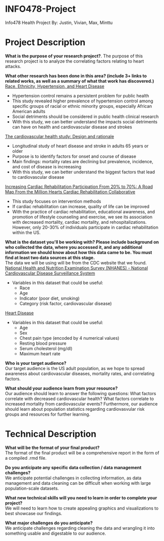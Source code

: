 # INFO478-Project
Info478 Health Project
By: Justin, Vivian, Max, Minttu

# Project Description

**What is the purpose of your research project?**.
The purpose of this research project is to analyze the correlating factors relating to heart attacks.

**What other research has been done in this area? (include 3+ links to related works, as well as a summary of what that work has discovered.)**
[Race, Ethnicity, Hypertension, and Heart Disease](https://www.sciencedirect.com/science/article/abs/pii/S0735109721053821?via%3Dihub)
* Hypertension control remains a persistent problem for public health
* This study revealed higher prevalence of hypertension control among specific groups of racial or ethnic minority groups, especially African American adults
* Social detriments should be considered in public health clinical research
* With this study, we can better understand the impacts social detriments can have on health and cardiovascular disease and strokes

[The cardiovascular health study: Design and rationale](https://www.sciencedirect.com/science/article/abs/pii/104727979190005W?via%3Dihub)
* Longitudinal study of heart disease and stroke in adults 65 years or older
* Purpose is to identify factors for onset and course of disease
* Main findings: mortality rates are declining but prevalence, incidence, and cost of disease is increeasing
* With this study, we can better understand the biggest factors that lead to cardiovascular disease

[Increasing Cardiac Rehabilitation Participation From 20% to 70%: A Road Map From the Million Hearts Cardiac Rehabilitation Collaborative](https://www.mayoclinicproceedings.org/pb/assets/raw/Health%20Advance/journals/jmcp/news2.pdf)
* This study focuses on intervention methods
* If cardiac rehabilitation can increase, quality of life can be improved
* With the practice of cardiac rehabilitation, educational awareness, and promotion of lifestyle counseling and exercise, we see its association with decreased mortality, cardiac mortality, and rehospitalizations. However, only 20-30% of individuals participate in cardiac rehabilitation within the US.

**What is the dataset you'll be working with?  Please include background on who collected the data, where you accessed it, and any additional information we should know about how this data came to be. You must find at least two data sources at this stage.**     
The data we will be using will be from the CDC website that we found.  
[National Health and Nutrition Examination Survey (NHANES) - National Cardiovascular Disease Surveillance System](https://catalog.data.gov/dataset/national-health-and-nutrition-examination-survey-nhanes-national-cardiovascular-disease-su-00a88)
* Variables in this dataset that could be useful:
  + Race
  + Age
  + Indicator (poor diet, smoking)
  + Category (risk factor, cardiovascular disease)

[Heart Disease](https://www.kaggle.com/ronitf/heart-disease-uci)
* Variables in this dataset that could be useful:
  + Age
  + Sex
  + Chest pain type (encoded by 4 numerical values)
  + Resting blood pressure
  + Serum cholesterol (mg/dl)
  + Maximum heart rate

**Who is your target audience?**  
Our target audience is the US adult population, as we hope to spread awareness about cardiovascular diseases, mortality rates, and correlating factors.

**What should your audience learn from your resource?**  
Our audience should learn to answer the following questions: What factors correlate with decreased cardiovascular health? What factors correlate to increased mortality from cardiovascular events?
Furthermore, our audience should learn about population statistics regarding cardiovasvular risk groups and resources for further learning.

# Technical Description

**What will be the format of your final product?**  
The format of the final product will be a comprehensive report in the form of a compiled .rmd file.

**Do you anticipate any specific data collection / data management challenges?**  
We anticipate potential challenges in collecting information, as data management and data cleaning can be difficult when working with large population-scale datasets.

**What new technical skills will you need to learn in order to complete your project?**  
We will need to learn how to create appealing graphics and visualizations to best showcase our findings.

**What major challenges do you anticipate?**  
We anticipate challenges regarding cleaning the data and wrangling it into something usable and digestable to our audience.

